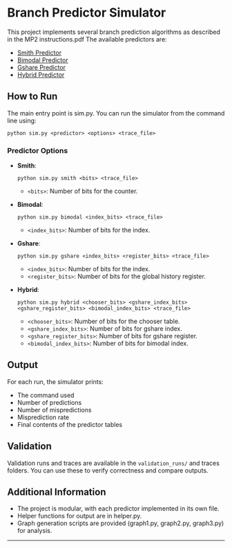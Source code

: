 
# Branch Predictor Simulator

This project implements several branch prediction algorithms as described in the MP2 instructions.pdf
The available predictors are:
- [Smith Predictor](https://en.wikipedia.org/wiki/Smith_predictor)
- [Bimodal Predictor](https://www.cs.cornell.edu/courses/cs4110/2012fa/lectures/branch-prediction.pdf)
- [Gshare Predictor](https://inst.eecs.berkeley.edu/~cs152/fa19/lectures/Lecture14-BranchPrediction.pdf)
- [Hybrid Predictor](https://www.cs.utexas.edu/~lin/papers/hybrid-branch-predictor.pdf)

## How to Run

The main entry point is sim.py. You can run the simulator from the command line using:

```
python sim.py <predictor> <options> <trace_file>
```

### Predictor Options

- **Smith**:  
  ```
  python sim.py smith <bits> <trace_file>
  ```
  - `<bits>`: Number of bits for the counter.

- **Bimodal**:  
  ```
  python sim.py bimodal <index_bits> <trace_file>
  ```
  - `<index_bits>`: Number of bits for the index.

- **Gshare**:  
  ```
  python sim.py gshare <index_bits> <register_bits> <trace_file>
  ```
  - `<index_bits>`: Number of bits for the index.
  - `<register_bits>`: Number of bits for the global history register.

- **Hybrid**:  
  ```
  python sim.py hybrid <chooser_bits> <gshare_index_bits> <gshare_register_bits> <bimodal_index_bits> <trace_file>
  ```
  - `<chooser_bits>`: Number of bits for the chooser table.
  - `<gshare_index_bits>`: Number of bits for gshare index.
  - `<gshare_register_bits>`: Number of bits for gshare register.
  - `<bimodal_index_bits>`: Number of bits for bimodal index.

## Output

For each run, the simulator prints:
- The command used
- Number of predictions
- Number of mispredictions
- Misprediction rate
- Final contents of the predictor tables

## Validation

Validation runs and traces are available in the `validation_runs/` and traces folders. You can use these to verify correctness and compare outputs.

## Additional Information

- The project is modular, with each predictor implemented in its own file.
- Helper functions for output are in helper.py.
- Graph generation scripts are provided (graph1.py, graph2.py, graph3.py) for analysis.

---

